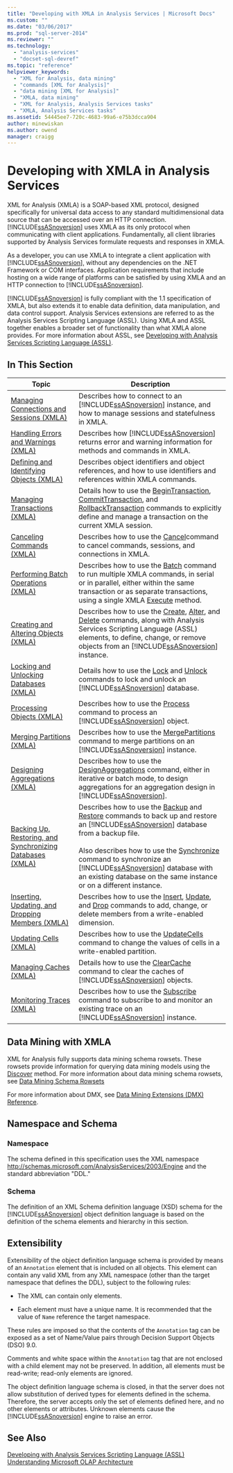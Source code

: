 ```yaml
---
title: "Developing with XMLA in Analysis Services | Microsoft Docs"
ms.custom: ""
ms.date: "03/06/2017"
ms.prod: "sql-server-2014"
ms.reviewer: ""
ms.technology: 
  - "analysis-services"
  - "docset-sql-devref"
ms.topic: "reference"
helpviewer_keywords: 
  - "XML for Analysis, data mining"
  - "commands [XML for Analysis]"
  - "data mining [XML for Analysis]"
  - "XMLA, data mining"
  - "XML for Analysis, Analysis Services tasks"
  - "XMLA, Analysis Services tasks"
ms.assetid: 54445ee7-720c-4683-99a6-e75b3dcca904
author: minewiskan
ms.author: owend
manager: craigg
---
```

# Developing with XMLA in Analysis Services
  XML for Analysis (XMLA) is a SOAP-based XML protocol, designed specifically for universal data access to any standard multidimensional data source that can be accessed over an HTTP connection. [!INCLUDE[ssASnoversion](../../includes/ssasnoversion-md.md)] uses XMLA as its only protocol when communicating with client applications. Fundamentally, all client libraries supported by Analysis Services formulate requests and responses in XMLA.  
  
 As a developer, you can use XMLA to integrate a client application with [!INCLUDE[ssASnoversion](../../includes/ssasnoversion-md.md)], without any dependencies on the .NET Framework or COM interfaces. Application requirements that include hosting on a wide range of platforms can be satisfied by using XMLA and an HTTP connection to [!INCLUDE[ssASnoversion](../../includes/ssasnoversion-md.md)].  
  
 [!INCLUDE[ssASnoversion](../../includes/ssasnoversion-md.md)] is fully compliant with the 1.1 specification of XMLA, but also extends it to enable data definition, data manipulation, and data control support. Analysis Services extensions are referred to as the Analysis Services Scripting Language (ASSL). Using XMLA and ASSL together enables a broader set of functionality than what XMLA alone provides. For more information about ASSL, see [Developing with Analysis Services Scripting Language &#40;ASSL&#41;](../multidimensional-models/scripting-language-assl/developing-with-analysis-services-scripting-language-assl.md).  
  
## In This Section  
  
|Topic|Description|  
|-----------|-----------------|  
|[Managing Connections and Sessions &#40;XMLA&#41;](managing-connections-and-sessions-xmla.md)|Describes how to connect to an [!INCLUDE[ssASnoversion](../../includes/ssasnoversion-md.md)] instance, and how to manage sessions and statefulness in XMLA.|  
|[Handling Errors and Warnings &#40;XMLA&#41;](handling-errors-and-warnings-xmla.md)|Describes how [!INCLUDE[ssASnoversion](../../includes/ssasnoversion-md.md)] returns error and warning information for methods and commands in XMLA.|  
|[Defining and Identifying Objects &#40;XMLA&#41;](https://docs.microsoft.com/bi-reference/xmla/xml-elements-objects)|Describes object identifiers and object references, and how to use identifiers and references within XMLA commands.|  
|[Managing Transactions &#40;XMLA&#41;](managing-transactions-xmla.md)|Details how to use the [BeginTransaction](https://docs.microsoft.com/bi-reference/xmla/xml-elements-commands/begintransaction-element-xmla), [CommitTransaction](https://docs.microsoft.com/bi-reference/xmla/xml-elements-commands/committransaction-element-xmla), and [RollbackTransaction](https://docs.microsoft.com/bi-reference/xmla/xml-elements-commands/rollbacktransaction-element-xmla) commands to explicitly define and manage a transaction on the current XMLA session.|  
|[Canceling Commands &#40;XMLA&#41;](../multidimensional-models-scripting-language-assl-xmla/canceling-commands-xmla.md)|Describes how to use the [Cancel](https://docs.microsoft.com/bi-reference/xmla/xml-elements-commands/cancel-element-xmla)command to cancel commands, sessions, and connections in XMLA.|  
|[Performing Batch Operations &#40;XMLA&#41;](performing-batch-operations-xmla.md)|Describes how to use the [Batch](https://docs.microsoft.com/bi-reference/xmla/xml-elements-commands/batch-element-xmla) command to run multiple XMLA commands, in serial or in parallel, either within the same transaction or as separate transactions, using a single XMLA [Execute](https://docs.microsoft.com/bi-reference/xmla/xml-elements-methods-execute) method.|  
|[Creating and Altering Objects &#40;XMLA&#41;](creating-and-altering-objects-xmla.md)|Describes how to use the [Create](https://docs.microsoft.com/bi-reference/xmla/xml-elements-commands/create-element-xmla), [Alter](https://docs.microsoft.com/bi-reference/xmla/xml-elements-commands/alter-element-xmla), and [Delete](https://docs.microsoft.com/bi-reference/xmla/xml-elements-commands/delete-element-xmla) commands, along with Analysis Services Scripting Language (ASSL) elements, to define, change, or remove objects from an [!INCLUDE[ssASnoversion](../../includes/ssasnoversion-md.md)] instance.|  
|[Locking and Unlocking Databases &#40;XMLA&#41;](locking-and-unlocking-databases-xmla.md)|Details how to use the [Lock](https://docs.microsoft.com/bi-reference/xmla/xml-elements-commands/lock-element-xmla) and [Unlock](https://docs.microsoft.com/bi-reference/xmla/xml-elements-commands/lock-element-xmla) commands to lock and unlock an [!INCLUDE[ssASnoversion](../../includes/ssasnoversion-md.md)] database.|  
|[Processing Objects &#40;XMLA&#41;](processing-objects-xmla.md)|Describes how to use the [Process](https://docs.microsoft.com/bi-reference/xmla/xml-elements-commands/process-element-xmla) command to process an [!INCLUDE[ssASnoversion](../../includes/ssasnoversion-md.md)] object.|  
|[Merging Partitions &#40;XMLA&#41;](merging-partitions-xmla.md)|Describes how to use the [MergePartitions](https://docs.microsoft.com/bi-reference/xmla/xml-elements-commands/mergepartitions-element-xmla) command to merge partitions on an [!INCLUDE[ssASnoversion](../../includes/ssasnoversion-md.md)] instance.|  
|[Designing Aggregations &#40;XMLA&#41;](designing-aggregations-xmla.md)|Describes how to use the [DesignAggregations](https://docs.microsoft.com/bi-reference/xmla/xml-elements-commands/designaggregations-element-xmla) command, either in iterative or batch mode, to design aggregations for an aggregation design in [!INCLUDE[ssASnoversion](../../includes/ssasnoversion-md.md)].|  
|[Backing Up, Restoring, and Synchronizing Databases &#40;XMLA&#41;](backing-up-restoring-and-synchronizing-databases-xmla.md)|Describes how to use the [Backup](https://docs.microsoft.com/bi-reference/xmla/xml-elements-commands/backup-element-xmla) and [Restore](https://docs.microsoft.com/bi-reference/xmla/xml-elements-commands/restore-element-xmla) commands to back up and restore an [!INCLUDE[ssASnoversion](../../includes/ssasnoversion-md.md)] database from a backup file.<br /><br /> Also describes how to use the [Synchronize](https://docs.microsoft.com/bi-reference/xmla/xml-elements-commands/synchronize-element-xmla) command to synchronize an [!INCLUDE[ssASnoversion](../../includes/ssasnoversion-md.md)] database with an existing database on the same instance or on a different instance.|  
|[Inserting, Updating, and Dropping Members &#40;XMLA&#41;](inserting-updating-and-dropping-members-xmla.md)|Describes how to use the [Insert](https://docs.microsoft.com/bi-reference/xmla/xml-elements-commands/insert-element-xmla), [Update](https://docs.microsoft.com/bi-reference/xmla/xml-elements-commands/update-element-xmla), and [Drop](https://docs.microsoft.com/bi-reference/xmla/xml-elements-commands/drop-element-xmla) commands to add, change, or delete members from a write-enabled dimension.|  
|[Updating Cells &#40;XMLA&#41;](updating-cells-xmla.md)|Describes how to use the [UpdateCells](https://docs.microsoft.com/bi-reference/xmla/xml-elements-commands/updatecells-element-xmla) command to change the values of cells in a write-enabled partition.|  
|[Managing Caches &#40;XMLA&#41;](managing-caches-xmla.md)|Details how to use the [ClearCache](https://docs.microsoft.com/bi-reference/xmla/xml-elements-commands/clearcache-element-xmla) command to clear the caches of [!INCLUDE[ssASnoversion](../../includes/ssasnoversion-md.md)] objects.|  
|[Monitoring Traces &#40;XMLA&#41;](monitoring-traces-xmla.md)|Describes how to use the [Subscribe](https://docs.microsoft.com/bi-reference/xmla/xml-elements-commands/subscribe-element-xmla) command to subscribe to and monitor an existing trace on an [!INCLUDE[ssASnoversion](../../includes/ssasnoversion-md.md)] instance.|  
  
## Data Mining with XMLA  
 XML for Analysis fully supports data mining schema rowsets. These rowsets provide information for querying data mining models using the [Discover](https://docs.microsoft.com/bi-reference/xmla/xml-elements-methods-discover) method. For more information about data mining schema rowsets, see [Data Mining Schema Rowsets](https://docs.microsoft.com/bi-reference/schema-rowsets/data-mining/data-mining-schema-rowsets) 
  
 For more information about DMX, see [Data Mining Extensions &#40;DMX&#41; Reference](/sql/dmx/data-mining-extensions-dmx-reference).  
  
## Namespace and Schema  
  
### Namespace  
 The schema defined in this specification uses the XML namespace http://schemas.microsoft.com/AnalysisServices/2003/Engine and the standard abbreviation "DDL."  
  
### Schema  
 The definition of an XML Schema definition language (XSD) schema for the [!INCLUDE[ssASnoversion](../../includes/ssasnoversion-md.md)] object definition language is based on the definition of the schema elements and hierarchy in this section.  
  
## Extensibility  
 Extensibility of the object definition language schema is provided by means of an `Annotation` element that is included on all objects. This element can contain any valid XML from any XML namespace (other than the target namespace that defines the DDL), subject to the following rules:  
  
-   The XML can contain only elements.  
  
-   Each element must have a unique name. It is recommended that the value of `Name` reference the target namespace.  
  
 These rules are imposed so that the contents of the `Annotation` tag can be exposed as a set of Name/Value pairs through Decision Support Objects (DSO) 9.0.  
  
 Comments and white space within the `Annotation` tag that are not enclosed with a child element may not be preserved. In addition, all elements must be read-write; read-only elements are ignored.  
  
 The object definition language schema is closed, in that the server does not allow substitution of derived types for elements defined in the schema. Therefore, the server accepts only the set of elements defined here, and no other elements or attributes. Unknown elements cause the [!INCLUDE[ssASnoversion](../../includes/ssasnoversion-md.md)] engine to raise an error.  
  
## See Also  
 [Developing with Analysis Services Scripting Language &#40;ASSL&#41;](../multidimensional-models/scripting-language-assl/developing-with-analysis-services-scripting-language-assl.md)   
 [Understanding Microsoft OLAP Architecture](../multidimensional-models/olap-physical/understanding-microsoft-olap-architecture.md)  
  
  
